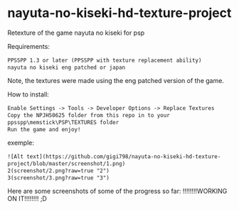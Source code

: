# nayuta-no-kiseki-hd-texture-project
Retexture of the game nayuta no kiseki for psp

Requirements:

    PPSSPP 1.3 or later (PPSSPP with texture replacement ability)
	nayuta no kiseki eng patched or japan
	
Note, the textures were made using the eng patched version of the game.

How to install:

    Enable Settings -> Tools -> Developer Options -> Replace Textures
    Copy the NPJH50625 folder from this repo in to your ppsspp\memstick\PSP\TEXTURES folder
    Run the game and enjoy!
	
exemple:
	
	![Alt text](https://github.com/gigi798/nayuta-no-kiseki-hd-texture-project/blob/master/screenshot/1.png)
	2(screenshot/2.png?raw=true "2")
	3(screenshot/3.png?raw=true "3")

	
Here are some screenshots of some of the progress so far: !!!!!!!!WORKING ON IT!!!!!!!! ;D